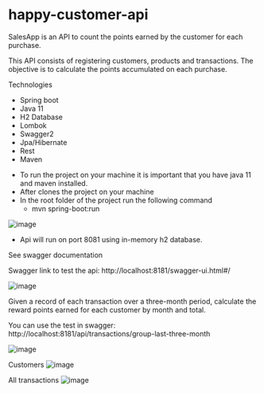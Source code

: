 # happy-customer-api

SalesApp is an API to count the points earned by the customer for each purchase.

This API consists of registering customers, products and transactions.
The objective is to calculate the points accumulated on each purchase.

Technologies
+ Spring boot
+ Java 11
+ H2 Database
+ Lombok
+ Swagger2
+ Jpa/Hibernate
+ Rest
+ Maven

* To run the project on your machine it is important that you have java 11 and maven installed.
* After clones the project on your machine
* In the root folder of the project run the following command
  - mvn spring-boot:run
  
 ![image](https://user-images.githubusercontent.com/17939912/170051155-870bbd4c-036c-499a-8dd7-0a59c041d56b.png)

* Api will run on port 8081 using in-memory h2 database.

See swagger documentation

Swagger link to test the api: http://localhost:8181/swagger-ui.html#/

![image](https://user-images.githubusercontent.com/17939912/170896205-cc5e3bf4-9d86-4e72-ab7c-f9bf105bb36a.png)

Given a record of each transaction over a three-month period, calculate the reward points earned for each customer by month and total.

You can use the test in swagger: http://localhost:8181/api/transactions/group-last-three-month

![image](https://user-images.githubusercontent.com/17939912/170894675-e39a9950-a923-4bc8-a54d-523292f9bfbd.png)

Customers
![image](https://user-images.githubusercontent.com/17939912/170896551-e55e6224-9a7b-4a8f-80c3-2409f4fb4ea8.png)

All transactions
![image](https://user-images.githubusercontent.com/17939912/170896807-4fedfbd6-1348-4859-a742-7ad136bb5060.png)

